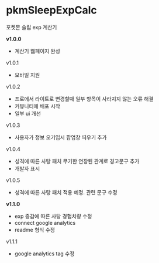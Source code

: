 # pkmSleepExpCalc
포켓몬 슬립 exp 계산기



**v1.0.0**
- 계산기 웹페이지 완성


v1.0.1
- 모바일 지원


v1.0.2
- 프로에서 라이트로 변경할때 일부 항목이 사라지지 않는 오류 해결
- 커뮤니티에 배포 시작
- 일부 ui 개선


v1.0.3
- 사용자가 정보 오기입시 팝업창 띄우기 추가

v1.0.4
- 성격에 따른 사탕 패치 무기한 연장된 관계로 경고문구 추가
- 개발자 표시

v1.0.5
- 성격에 따른 사탕 패치 적용 예정. 관련 문구 수정

**v1.1.0**
- exp 증감에 따른 사탕 경험치량 수정
- connect google analytics 
- readme 형식 수정

v1.1.1
- google analytics tag 수정